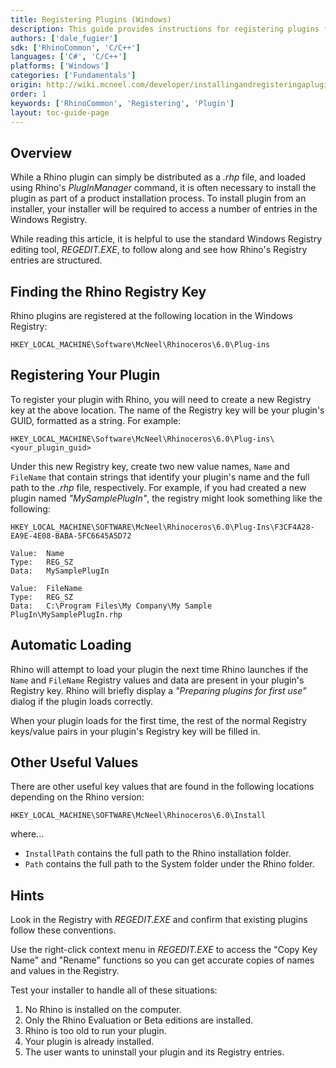 ```yaml
---
title: Registering Plugins (Windows)
description: This guide provides instructions for registering plugins for Windows.
authors: ['dale_fugier']
sdk: ['RhinoCommon', 'C/C++']
languages: ['C#', 'C/C++']
platforms: ['Windows']
categories: ['Fundamentals']
origin: http://wiki.mcneel.com/developer/installingandregisteringaplugin
order: 1
keywords: ['RhinoCommon', 'Registering', 'Plugin']
layout: toc-guide-page
---
```



## Overview

While a Rhino plugin can simply be distributed as a *.rhp* file, and loaded using Rhino's *PlugInManager* command, it is often necessary to install the plugin as part of a product installation process.  To install plugin from an installer, your installer will be required to access a number of entries in the Windows Registry.

While reading this article, it is helpful to use the standard Windows Registry editing tool, *REGEDIT.EXE*, to follow along and see how Rhino's Registry entries are structured.

## Finding the Rhino Registry Key

Rhino plugins are registered at the following location in the Windows Registry:

`HKEY_LOCAL_MACHINE\Software\McNeel\Rhinoceros\6.0\Plug-ins`

## Registering Your Plugin

To register your plugin with Rhino, you will need to create a new Registry key at the above location.  The name of the Registry key will be your plugin's GUID, formatted as a string.  For example:

`HKEY_LOCAL_MACHINE\Software\McNeel\Rhinoceros\6.0\Plug-ins\<your_plugin_guid>`

Under this new Registry key, create two new value names, ```Name``` and ```FileName``` that contain strings that identify your plugin's name and the full path to the *.rhp* file, respectively.  For example, if you had created a new plugin named *"MySamplePlugIn"*, the registry might look something like the following:

```
HKEY_LOCAL_MACHINE\SOFTWARE\McNeel\Rhinoceros\6.0\Plug-Ins\F3CF4A28-EA9E-4E08-BABA-5FC6645A5D72

Value:  Name
Type:   REG_SZ
Data:   MySamplePlugIn

Value:  FileName
Type:   REG_SZ
Data:   C:\Program Files\My Company\My Sample PlugIn\MySamplePlugIn.rhp
```

## Automatic Loading

Rhino will attempt to load your plugin the next time Rhino launches if the ```Name``` and ```FileName``` Registry values and data are present in your plugin's Registry key.  Rhino will briefly display a *"Preparing plugins for first use"* dialog if the plugin loads correctly.

When your plugin loads for the first time, the rest of the normal Registry keys/value pairs in your plugin's Registry key will be filled in.

## Other Useful Values

There are other useful key values that are found in the following locations depending on the Rhino version:

`HKEY_LOCAL_MACHINE\SOFTWARE\McNeel\Rhinoceros\6.0\Install`

where...

- ```InstallPath``` contains the full path to the Rhino installation folder.
- ```Path``` contains the full path to the System folder under the Rhino folder.

## Hints

Look in the Registry with *REGEDIT.EXE* and confirm that existing plugins follow these conventions.

Use the right-click context menu in *REGEDIT.EXE* to access the "Copy Key Name" and "Rename" functions so you can get accurate copies of names and values in the Registry.

Test your installer to handle all of these situations:

1. No Rhino is installed on the computer.
2. Only the Rhino Evaluation or Beta editions are installed.
3. Rhino is too old to run your plugin.
4. Your plugin is already installed.
5. The user wants to uninstall your plugin and its Registry entries.
